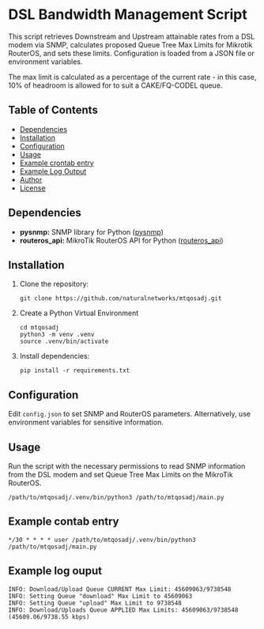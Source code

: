 # DSL Bandwidth Management Script

This script retrieves Downstream and Upstream attainable rates from a DSL modem
via SNMP, calculates proposed Queue Tree Max Limits for Mikrotik RouterOS,
and sets these limits. Configuration is loaded from a JSON file or environment
variables.

The max limit is calculated as a percentage of the current rate - in this case,
10% of headroom is allowed for to suit a CAKE/FQ-CODEL queue.

## Table of Contents

- [Dependencies](#dependencies)
- [Installation](#installation)
- [Configuration](#configuration)
- [Usage](#usage)
- [Example crontab entry](#example-crontab-entry)
- [Example Log Output](#example-log-output)
- [Author](#author)
- [License](#license)

## Dependencies

- **pysnmp:** SNMP library for Python ([pysnmp](https://pypi.org/project/pysnmp/))
- **routeros_api:** MikroTik RouterOS API for Python ([routeros_api](https://github.com/BenMenking/routeros_api))

## Installation

1. Clone the repository:

    ```
    git clone https://github.com/naturalnetworks/mtqosadj.git
    ```

1. Create a Python Virtual Environment

    ```
    cd mtqosadj
    python3 -m venv .venv
    source .venv/bin/activate
    ```

1. Install dependencies:
  
    ```
    pip install -r requirements.txt
    ```
    
## Configuration

Edit `config.json` to set SNMP and RouterOS parameters. Alternatively, use environment
variables for sensitive information.

## Usage

Run the script with the necessary permissions to read SNMP information from the DSL modem
and set Queue Tree Max Limits on the MikroTik RouterOS.

`/path/to/mtqosadj/.venv/bin/python3 /path/to/mtqosadj/main.py`

## Example contab entry

`*/30 * * * * user /path/to/mtqosadj/.venv/bin/python3 /path/to/mtqosadj/main.py`

## Example log ouput

```INFO: DSL Downstream/Upstream actual rates: 50676736/10820608 bps (50676.74/10820.61 kbps)
INFO: Download/Upload Queue CURRENT Max Limit: 45609063/9738548
INFO: Setting Queue "download" Max Limit to 45609063
INFO: Setting Queue "upload" Max Limit to 9738548
INFO: Download/Uploads Queue APPLIED Max Limits: 45609063/9738548 (45609.06/9738.55 kbps)
```
